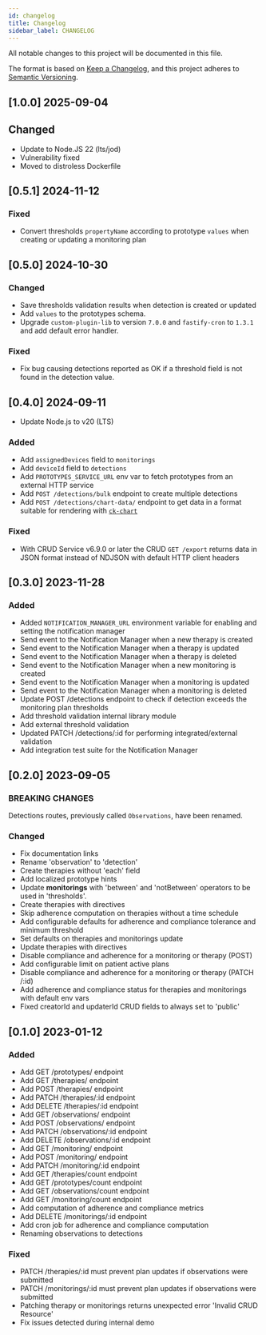 ```yaml
---
id: changelog
title: Changelog
sidebar_label: CHANGELOG
---
```




All notable changes to this project will be documented in this file.

The format is based on [Keep a Changelog](https://keepachangelog.com/en/1.0.0/),
and this project adheres to [Semantic Versioning](https://semver.org/spec/v2.0.0.html).

## [1.0.0] 2025-09-04

## Changed

- Update to Node.JS 22 (lts/jod)
- Vulnerability fixed
- Moved to distroless Dockerfile

## [0.5.1] 2024-11-12

### Fixed

- Convert thresholds `propertyName` according to prototype `values` when creating or updating a monitoring plan

## [0.5.0] 2024-10-30

### Changed

- Save thresholds validation results when detection is created or updated
- Add `values` to the prototypes schema.
- Upgrade `custom-plugin-lib` to version `7.0.0` and `fastify-cron` to `1.3.1` and add default error handler.

### Fixed

- Fix bug causing detections reported as OK if a threshold field is not found in the detection value.

## [0.4.0] 2024-09-11

- Update Node.js to v20 (LTS)

### Added

- Add `assignedDevices` field to `monitorings`
- Add `deviceId` field to `detections`
- Add `PROTOTYPES_SERVICE_URL` env var to fetch prototypes from an external HTTP service
- Add `POST /detections/bulk` endpoint to create multiple detections
- Add `POST /detections/chart-data/` endpoint to get data in a format suitable for rendering with [`ck-chart`][ck-chart]

### Fixed

- With CRUD Service v6.9.0 or later the CRUD `GET /export` returns data in JSON format instead of NDJSON with default HTTP client headers

## [0.3.0] 2023-11-28

### Added

- Added `NOTIFICATION_MANAGER_URL` environment variable for enabling and setting the notification manager
- Send event to the Notification Manager when a new therapy is created
- Send event to the Notification Manager when a therapy is updated
- Send event to the Notification Manager when a therapy is deleted
- Send event to the Notification Manager when a new monitoring is created
- Send event to the Notification Manager when a monitoring is updated
- Send event to the Notification Manager when a monitoring is deleted
- Update POST /detections endpoint to check if detection exceeds the monitoring plan thresholds
- Add threshold validation internal library module
- Add external threshold validation
- Updated PATCH /detections/:id for performing integrated/external validation
- Add integration test suite for the Notification Manager

## [0.2.0] 2023-09-05

### BREAKING CHANGES

Detections routes, previously called `Observations`, have been renamed.

### Changed

- Fix documentation links
- Rename 'observation' to 'detection'
- Create therapies without 'each' field
- Add localized prototype hints
- Update **monitorings** with 'between' and 'notBetween' operators to be used in 'thresholds'.
- Create therapies with directives
- Skip adherence computation on therapies without a time schedule
- Add configurable defaults for adherence and compliance tolerance and minimum threshold
- Set defaults on therapies and monitorings update
- Update therapies with directives
- Disable compliance and adherence for a monitoring or therapy (POST)
- Add configurable limit on patient active plans
- Disable compliance and adherence for a monitoring or therapy (PATCH /:id)
- Add adherence and compliance status for therapies and monitorings with default env vars
- Fixed creatorId and updaterId CRUD fields to always set to 'public'

## [0.1.0] 2023-01-12

### Added

- Add GET /prototypes/ endpoint
- Add GET /therapies/ endpoint
- Add POST /therapies/ endpoint
- Add PATCH /therapies/:id endpoint
- Add DELETE /therapies/:id endpoint
- Add GET /observations/ endpoint
- Add POST /observations/ endpoint
- Add PATCH /observations/:id endpoint
- Add DELETE /observations/:id endpoint
- Add GET /monitoring/ endpoint
- Add POST /monitoring/ endpoint
- Add PATCH /monitoring/:id endpoint
- Add GET /therapies/count endpoint
- Add GET /prototypes/count endpoint
- Add GET /observations/count endpoint
- Add GET /monitoring/count endpoint
- Add computation of adherence and compliance metrics
- Add DELETE /monitorings/:id endpoint
- Add cron job for adherence and compliance computation
- Renaming observations to detections 

### Fixed

- PATCH /therapies/:id must prevent plan updates if observations were submitted
- PATCH /monitorings/:id must prevent plan updates if observations were submitted
- Patching therapy or monitorings returns unexpected error 'Invalid CRUD Resource'
- Fix issues detected during internal demo


[ck-chart]: /runtime-components/plugins/care-kit/20_components/70_ck-chart.md
